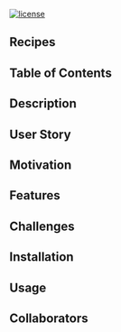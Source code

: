 [![license](https://img.shields.io/badge/license-MIT-orange)](https://shields.io)

## Recipes

## Table of Contents

## Description

## User Story

## Motivation

## Features

## Challenges

## Installation

## Usage 

## Collaborators

